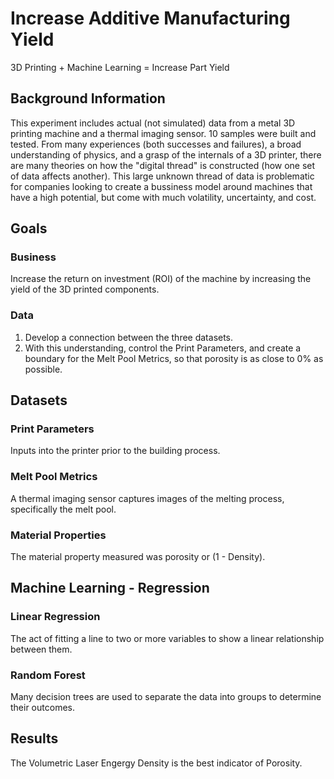 # Increase Additive Manufacturing Yield
3D Printing + Machine Learning = Increase Part Yield

## Background Information
This experiment includes actual (not simulated) data from a metal 3D printing machine and a thermal imaging sensor. 
10 samples were built and tested. 
From many experiences (both successes and failures), a broad understanding of physics, and a grasp of the internals of a 3D printer, there are many theories on how the "digital thread" is constructed (how one set of data affects another). 
This large unknown thread of data is problematic for companies looking to create a bussiness model around machines that have a high potential, but come with much volatility, uncertainty, and cost.

## Goals
### Business
Increase the return on investment (ROI) of the machine by increasing the yield of the 3D printed components.

### Data
1) Develop a connection between the three datasets.
2) With this understanding, control the Print Parameters, and create a boundary for the Melt Pool Metrics, so that porosity is as close to 0% as possible.

## Datasets
### Print Parameters
Inputs into the printer prior to the building process.

### Melt Pool Metrics
A thermal imaging sensor captures images of the melting process, specifically the melt pool.

### Material Properties
The material property measured was porosity or (1 - Density).

## Machine Learning - Regression
### Linear Regression
The act of fitting a line to two or more variables to show a linear relationship between them.

### Random Forest
Many decision trees are used to separate the data into groups to determine their outcomes.

## Results
The Volumetric Laser Engergy Density is the best indicator of Porosity.